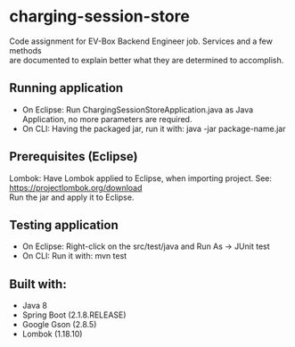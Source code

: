 charging-session-store
=============

Code assignment for EV-Box Backend Engineer job. Services and a few methods   
are documented to explain better what they are determined to accomplish.  
  


Running application
---------------

- On Eclipse: Run ChargingSessionStoreApplication.java as Java Application, no more parameters are required.
- On CLI: Having the packaged jar, run it with: java -jar package-name.jar  



Prerequisites (Eclipse)
--------------- 

Lombok:
Have Lombok applied to Eclipse, when importing project. See: https://projectlombok.org/download  
Run the jar and apply it to Eclipse.  



Testing application
--------------- 
 
 - On Eclipse: Right-click on the src/test/java and Run As -> JUnit test  
 - On CLI: Run it with: mvn test  
 
 
 
Built with:
--------------- 

- Java 8
- Spring Boot (2.1.8.RELEASE)
- Google Gson (2.8.5)
- Lombok (1.18.10)